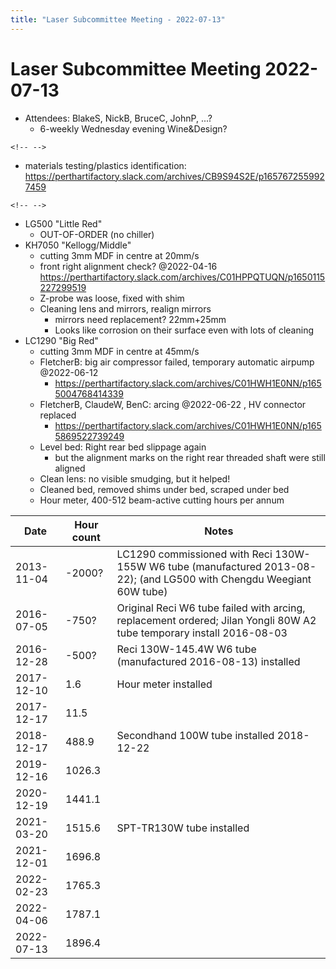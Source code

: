 ```yaml
---
title: "Laser Subcommittee Meeting - 2022-07-13"
---
```

# Laser Subcommittee Meeting 2022-07-13

-   Attendees: BlakeS, NickB, BruceC, JohnP, ...?
    -   6-weekly Wednesday evening Wine&Design?

```{=html}
<!-- -->
```
-   materials testing/plastics identification: <https://perthartifactory.slack.com/archives/CB9S94S2E/p1657672559927459>

```{=html}
<!-- -->
```
-   LG500 "Little Red"
    -   OUT-OF-ORDER (no chiller)
-   KH7050 "Kellogg/Middle"
    -   cutting 3mm MDF in centre at 20mm/s
    -   front right alignment check? @2022-04-16 <https://perthartifactory.slack.com/archives/C01HPPQTUQN/p1650115227299519>
    -   Z-probe was loose, fixed with shim
    -   Cleaning lens and mirrors, realign mirrors
        -   mirrors need replacement? 22mm+25mm
        -   Looks like corrosion on their surface even with lots of cleaning
-   LC1290 "Big Red"
    -   cutting 3mm MDF in centre at 45mm/s
    -   FletcherB: big air compressor failed, temporary automatic airpump @2022-06-12
        -   <https://perthartifactory.slack.com/archives/C01HWH1E0NN/p1655004768414339>
    -   FletcherB, ClaudeW, BenC: arcing @2022-06-22 , HV connector replaced
        -   <https://perthartifactory.slack.com/archives/C01HWH1E0NN/p1655869522739249>
    -   Level bed: Right rear bed slippage again
        -   but the alignment marks on the right rear threaded shaft were still aligned
    -   Clean lens: no visible smudging, but it helped!
    -   Cleaned bed, removed shims under bed, scraped under bed
    -   Hour meter, 400-512 beam-active cutting hours per annum

| Date       | Hour count | Notes                                                                                                                 |
|------------|------------|-----------------------------------------------------------------------------------------------------------------------|
| 2013-11-04 | -2000?     | LC1290 commissioned with Reci 130W-155W W6 tube (manufactured 2013-08-22); (and LG500 with Chengdu Weegiant 60W tube) |
| 2016-07-05 | -750?      | Original Reci W6 tube failed with arcing, replacement ordered; Jilan Yongli 80W A2 tube temporary install 2016-08-03  |
| 2016-12-28 | -500?      | Reci 130W-145.4W W6 tube (manufactured 2016-08-13) installed                                                          |
| 2017-12-10 | 1.6        | Hour meter installed                                                                                                  |
| 2017-12-17 | 11.5       |                                                                                                                       |
| 2018-12-17 | 488.9      | Secondhand 100W tube installed 2018-12-22                                                                             |
| 2019-12-16 | 1026.3     |                                                                                                                       |
| 2020-12-19 | 1441.1     |                                                                                                                       |
| 2021-03-20 | 1515.6     | SPT-TR130W tube installed                                                                                             |
| 2021-12-01 | 1696.8     |                                                                                                                       |
| 2022-02-23 | 1765.3     |                                                                                                                       |
| 2022-04-06 | 1787.1     |                                                                                                                       |
| 2022-07-13 | 1896.4     |                                                                                                                       |
